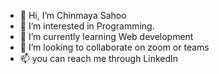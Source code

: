 - 👋 Hi, I’m Chinmaya Sahoo
- 👀 I’m interested in Programming.
- 🌱 I’m currently learning Web development
- 💞️ I’m looking to collaborate on zoom or teams
- 📫 you can reach me through LinkedIn 

<!---
Chinmaya255696/Chinmaya255696 is a ✨ special ✨ repository because its `README.md` (this file) appears on your GitHub profile.
You can click the Preview link to take a look at your changes.
--->
